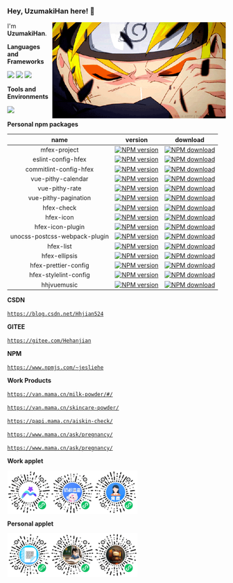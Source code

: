 ### Hey, UzumakiHan here! 👋
<img align="right" alt="GIF" src="https://raw.githubusercontent.com/UzumakiHan/static-files/master/images/uzumakiHan.gif" width="400" height="222" title="Naruto" />

I'm **UzumakiHan**.

**Languages and Frameworks**


<img height="30" src="https://skillicons.dev/icons?i=react,vue,vite,webpack,rollupjs,nodejs,js,ts,babel&perline=9&theme=dark" />
<img height="30" src="https://skillicons.dev/icons?i=jquery,html,css,scss,nuxtjs,bootstrap,md,mongodb,mysql&perline=9&theme=dark" />
<img height="30" src="https://skillicons.dev/icons?i=windicss,tailwind,express&perline=9&theme=dark" />



**Tools and Environments**

<img height="30" src="https://skillicons.dev/icons?i=vscode,github,gitlab,git,ps&perline=9&theme=dark" />


**Personal npm packages**

| name   | version |  download |
| :--: | :--: | :--: |
| mfex-project |  <a href="https://www.npmjs.com/package/mfex-project"><img src="https://img.shields.io/npm/v/mfex-project" alt="NPM version"></a>  | <a href="https://www.npmjs.com/package/mfex-project"><img src="https://img.shields.io/npm/dt/mfex-project" alt="NPM download"></a> |
| eslint-config-hfex |  <a href="https://www.npmjs.com/package/eslint-config-hfex"><img src="https://img.shields.io/npm/v/eslint-config-hfex" alt="NPM version"></a>| <a href="https://www.npmjs.com/package/eslint-config-hfex"><img src="https://img.shields.io/npm/dt/eslint-config-hfex" alt="NPM download"></a>|
| commitlint-config-hfex |  <a href="https://www.npmjs.com/package/commitlint-config-hfex"><img src="https://img.shields.io/npm/v/commitlint-config-hfex" alt="NPM version"></a>| <a href="https://www.npmjs.com/package/commitlint-config-hfex"><img src="https://img.shields.io/npm/dt/commitlint-config-hfex" alt="NPM download"></a>|
| vue-pithy-calendar |  <a href="https://www.npmjs.com/package/vue-pithy-calendar"><img src="https://img.shields.io/npm/v/vue-pithy-calendar" alt="NPM version"></a>| <a href="https://www.npmjs.com/package/vue-pithy-calendar"><img src="https://img.shields.io/npm/dt/vue-pithy-calendar" alt="NPM download"></a>|
| vue-pithy-rate |  <a href="https://www.npmjs.com/package/vue-pithy-rate"><img src="https://img.shields.io/npm/v/vue-pithy-rate" alt="NPM version"></a>| <a href="https://www.npmjs.com/package/vue-pithy-rate"><img src="https://img.shields.io/npm/dt/vue-pithy-rate" alt="NPM download"></a>|
| vue-pithy-pagination |  <a href="https://www.npmjs.com/package/vue-pithy-pagination"><img src="https://img.shields.io/npm/v/vue-pithy-pagination" alt="NPM version"></a>| <a href="https://www.npmjs.com/package/vue-pithy-pagination"><img src="https://img.shields.io/npm/dt/vue-pithy-pagination" alt="NPM download"></a>|
| hfex-check |  <a href="https://www.npmjs.com/package/hfex-check"><img src="https://img.shields.io/npm/v/hfex-check" alt="NPM version"></a>  | <a href="https://www.npmjs.com/package/hfex-check"><img src="https://img.shields.io/npm/dt/hfex-check" alt="NPM download"></a> |
| hfex-icon |  <a href="https://www.npmjs.com/package/hfex-icon"><img src="https://img.shields.io/npm/v/hfex-icon" alt="NPM version"></a>  | <a href="https://www.npmjs.com/package/hfex-icon"><img src="https://img.shields.io/npm/dt/hfex-icon" alt="NPM download"></a> |
| hfex-icon-plugin |  <a href="https://www.npmjs.com/package/hfex-icon-plugin"><img src="https://img.shields.io/npm/v/hfex-icon-plugin" alt="NPM version"></a>  | <a href="https://www.npmjs.com/package/hfex-icon-plugin"><img src="https://img.shields.io/npm/dt/hfex-icon-plugin" alt="NPM download"></a> |
| unocss-postcss-webpack-plugin |  <a href="https://www.npmjs.com/package/unocss-postcss-webpack-plugin"><img src="https://img.shields.io/npm/v/unocss-postcss-webpack-plugin" alt="NPM version"></a>| <a href="https://www.npmjs.com/package/unocss-postcss-webpack-plugin"><img src="https://img.shields.io/npm/dt/unocss-postcss-webpack-plugin" alt="NPM download"></a>|
| hfex-list |  <a href="https://www.npmjs.com/package/hfex-list"><img src="https://img.shields.io/npm/v/hfex-list" alt="NPM version"></a>  | <a href="https://www.npmjs.com/package/hfex-list"><img src="https://img.shields.io/npm/dt/hfex-list" alt="NPM download"></a> |
| hfex-ellipsis |  <a href="https://www.npmjs.com/package/hfex-ellipsis"><img src="https://img.shields.io/npm/v/hfex-ellipsis" alt="NPM version"></a>  | <a href="https://www.npmjs.com/package/hfex-ellipsis"><img src="https://img.shields.io/npm/dt/hfex-ellipsis" alt="NPM download"></a> |
| hfex-prettier-config |  <a href="https://www.npmjs.com/package/hfex-prettier-config"><img src="https://img.shields.io/npm/v/hfex-prettier-config" alt="NPM version"></a>| <a href="https://www.npmjs.com/package/hfex-prettier-config"><img src="https://img.shields.io/npm/dt/hfex-prettier-config" alt="NPM download"></a>|
| hfex-stylelint-config |  <a href="https://www.npmjs.com/package/hfex-stylelint-config"><img src="https://img.shields.io/npm/v/hfex-stylelint-config" alt="NPM version"></a>| <a href="https://www.npmjs.com/package/hfex-stylelint-config"><img src="https://img.shields.io/npm/dt/hfex-stylelint-config" alt="NPM download"></a>|
| hhjvuemusic |  <a href="https://www.npmjs.com/package/hhjvuemusic"><img src="https://img.shields.io/npm/v/hhjvuemusic" alt="NPM version"></a>| <a href="https://www.npmjs.com/package/hhjvuemusic"><img src="https://img.shields.io/npm/dt/hhjvuemusic" alt="NPM download"></a>|

**CSDN**

<code>https://blog.csdn.net/Hhjian524</code>

**GITEE**

<code>https://gitee.com/Hehanjian</code>


**NPM**

<code>https://www.npmjs.com/~jesliehe</code>

**Work Products**

<code>https://van.mama.cn/milk-powder/#/</code>

<code>https://van.mama.cn/skincare-powder/</code>

<code>https://papi.mama.cn/aiskin-check/</code>

<code>https://www.mama.cn/ask/pregnancy/</code>

<code>https://www.mama.cn/ask/pregnancy/</code>

**Work applet**


<div style="display:flex">
  <img src="https://raw.githubusercontent.com/UzumakiHan/static-files/master/images/applet/mcn.png" width="100" height="100" >
<img src="https://raw.githubusercontent.com/UzumakiHan/static-files/master/images/applet/milk.png" width="100" height="100">
<img src="https://raw.githubusercontent.com/UzumakiHan/static-files/master/images/applet/photo.png" width="100" height="100">

</div>



**Personal applet**



<div style="display:flex">
  <img src="https://raw.githubusercontent.com/UzumakiHan/static-files/master/images/applet/code.png" width="100" height="100" >
<img src="https://raw.githubusercontent.com/UzumakiHan/static-files/master/images/applet/class.png" width="100" height="100">
<img src="https://raw.githubusercontent.com/UzumakiHan/static-files/master/images/applet/tv.png" width="100" height="100">

</div>





